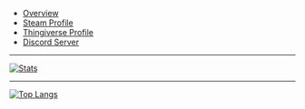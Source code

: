 - [Overview](https://lambdagaming.github.io/creators/opgman.html)
- [Steam Profile](https://steamcommunity.com/profiles/76561198136556075)
- [Thingiverse Profile](https://www.thingiverse.com/lambdagaming/designs)
- [Discord Server](https://discord.gg/9RGdUS2)

---

[![Stats](https://github-readme-stats-lambdagaming.vercel.app/api?username=lambdagaming&show_icons=true&title_color=ff5900&text_color=ffffff&icon_color=ffffff&border_color=ffffff&bg_color=000011&count_private=true&include_all_commits=true&hide=prs,contribs)](https://github.com/LambdaGaming)

---

[![Top Langs](https://github-readme-stats-lambdagaming.vercel.app/api/top-langs/?username=lambdagaming&layout=compact&title_color=ff5900&text_color=ffffff&icon_color=ffffff&border_color=ffffff&bg_color=000011&langs_count=6&hide=html,css,scss)](https://github.com/LambdaGaming)
